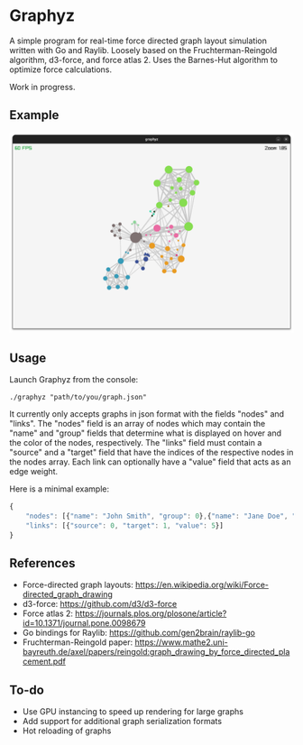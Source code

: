 # Graphyz

A simple program for real-time force directed graph layout simulation written with Go and Raylib. Loosely based on the Fruchterman-Reingold algorithm, d3-force, and force atlas 2. Uses the Barnes-Hut algorithm to optimize force calculations.

Work in progress.

## Example

![](examples/graphyz-example.png)

## Usage

Launch Graphyz from the console:

```console
./graphyz "path/to/you/graph.json"
```

It currently only accepts graphs in json format with the fields "nodes" and "links". The "nodes" field is an array of nodes which may contain the "name" and "group" fields that determine what is displayed on hover and the color of the nodes, respectively. The "links" field must contain a "source" and a "target" field that have the indices of the respective nodes in the nodes array. Each link can optionally have a "value" field that acts as an edge weight.

Here is a minimal example:

```javascript
{
    "nodes": [{"name": "John Smith", "group": 0},{"name": "Jane Doe", "group": 1}],
    "links": [{"source": 0, "target": 1, "value": 5}]
}
```

## References
- Force-directed graph layouts: https://en.wikipedia.org/wiki/Force-directed_graph_drawing
- d3-force: https://github.com/d3/d3-force
- Force atlas 2: https://journals.plos.org/plosone/article?id=10.1371/journal.pone.0098679
- Go bindings for Raylib: https://github.com/gen2brain/raylib-go 
- Fruchterman-Reingold paper: https://www.mathe2.uni-bayreuth.de/axel/papers/reingold:graph_drawing_by_force_directed_placement.pdf

## To-do
- Use GPU instancing to speed up rendering for large graphs
- Add support for additional graph serialization formats
- Hot reloading of graphs
